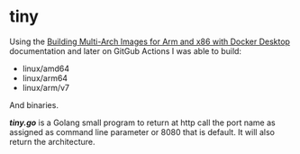 # tiny

Using the [Building Multi-Arch Images for Arm and x86 with Docker Desktop](https://engineering.docker.com/2019/04/multi-arch-images/) documentation and later on GitGub Actions I was able to build:

* linux/amd64
* linux/arm64
* linux/arm/v7

And binaries.

**_tiny.go_** is a Golang small program to return at http call the port name as assigned as command line parameter or 8080 that is default. It will also return the architecture.
